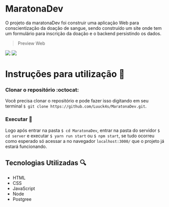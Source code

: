 # MaratonaDev

O projeto da maratonaDev foi construir uma aplicação Web para conscientização da doação de sangue, sendo construído um site onde tem um formulário para inscrição da doação e o backend persistindo os dados.

> Preview Web

<img  src="https://github.com/Luuck4s/MaratonaDev/blob/master/.github/home-screen.png?raw=true" />

<img  src="https://github.com/Luuck4s/MaratonaDev/blob/master/.github/home_screen_form.png?raw=true" />

# Instruções para utilização :hammer:

### Clonar o repositório :octocat:

Você precisa clonar o repositório e pode fazer isso digitando em seu terminal `$ git clone https://github.com/Luuck4s/MaratonaDev.git`.

### Executar :satellite:

Logo após entrar na pasta `$ cd MaratonaDev`, entrar na pasta do servidor `$ cd server` e executar `$ yarn run start` ou `$ npm start`, se tudo ocorreu como esperado só acessar a no navegador `localhost:3000/` que o projeto já estará funcionando.

## Tecnologias Utilizadas :mag:

- HTML
- CSS
- JavaScript
- Node
- Postgree

